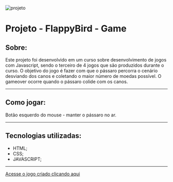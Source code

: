 ![projeto](https://ik.imagekit.io/9eeypfgot/flappybirdimg.png?ik-sdk-version=javascript-1.4.3&updatedAt=1676120118075)

# **Projeto - FlappyBird - Game**

## **Sobre:**
Este projeto foi desenvolvido em um curso sobre desenvolvimento de jogos com Javascript, sendo o terceiro de 4 jogos que são produzidos durante o curso. O objetivo do jogo é fazer com que o pássaro percorra o cenário desviando dos canos e coletando o maior número de moedas possível. O gameover ocorre quando o pássaro colide com os canos.

---
## **Como jogar:**
Botão esquerdo do mouse - manter o pássaro no ar.

---
## **Tecnologias utilizadas:**
 - HTML;
 - CSS;
 - JAVASCRIPT;
 ---
 [Acesse o jogo criado clicando aqui][def]

[def]: https://natansw.github.io/FlappyBird-Game/
